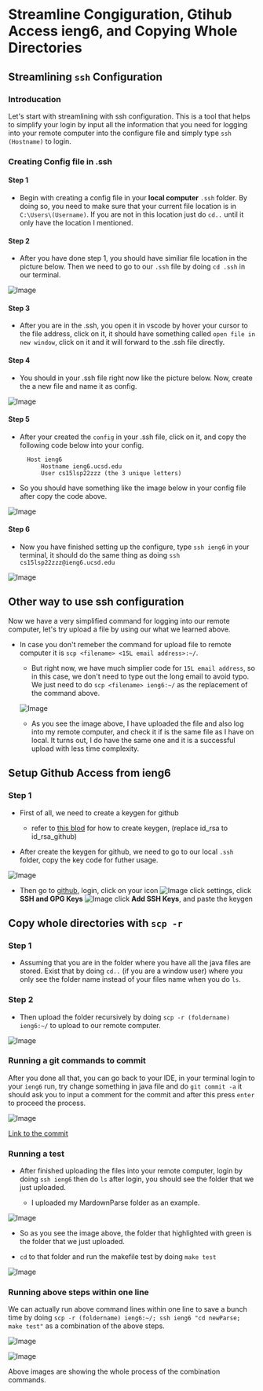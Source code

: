 # Streamline Congiguration, Gtihub Access ieng6, and Copying Whole Directories

## Streamlining `ssh` Configuration

### Introducation

Let's start with streamlining with ssh configuration. 
This is a tool that helps to simplify your login by input all the information
that you need for logging into your remote computer into the configure file 
and simply type `ssh (Hostname)` to login.

### Creating Config file in .ssh

#### Step 1
* Begin with creating a config file in your **local computer** `.ssh` folder. 
By doing so, you need to make sure that your current file location is in `C:\Users\(Username)`. 
If you are not in this location just do `cd..` until it only have the location I mentioned.

#### Step 2
* After you have done step 1, you should have similiar file location in the 
picture below. Then we need to go to our `.ssh` file by doing `cd .ssh` in our terminal.

![Image](location.png)

#### Step 3

* After you are in the .ssh, you open it in vscode by hover your cursor to the file address, 
click on it, it should have something called `open file in new window`,
click on it and it will forward to the .ssh file directly.

#### Step 4

* You should in your .ssh file right now like the picture below.
Now, create the a new file and name it as config.

![Image](ssh.png)

#### Step 5

* After your created the `config` in your .ssh file, click on it, and copy
the following code below into your config.

        Host ieng6
            Hostname ieng6.ucsd.edu
            User cs15lsp22zzz (the 3 unique letters)

* So you should have something like the image below in your config file after
copy the code above.

![Image](config.png)

#### Step 6

* Now you have finished setting up the configure, type `ssh ieng6` in
your terminal, it should do the same thing as doing `ssh cs15lsp22zzz@ieng6.ucsd.edu`

![Image](login.png)

## Other way to use ssh configuration

Now we have a very simplified command for logging into our remote computer,
let's try upload a file by using our what we learned above.

* In case you don't remeber the command for upload file to remote computer
it is `scp <filename> <15L email address>:~/`.

    * But right now, we have much simplier code for `15L email address`, so
    in this case, we don't need to type out the long email to avoid typo.
    We just need to do `scp <filename> ieng6:~/` as the replacement of the command
    above.

    ![Image](upload.png)

    * As you see the image above, I have uploaded the file and also log into
    my remote computer, and check it if is the same file as I have on local.
    It turns out, I do have the same one and it is a successful upload with
    less time complexity.

## Setup Github Access from ieng6

### Step 1

* First of all, we need to create a keygen for github

    * refer to [this blod](https://strawberryakai.github.io/cse15l-lab2-reports/lab-report-1-week-2.html#introduction)
    for how to create keygen, (replace id_rsa to id_rsa_github)

* After create the keygen for github, we need to go to our local `.ssh` folder,
 copy the key code for futher usage.

 ![Image](keygen.png)

 * Then go to [github](https://www.github.com), login, click on your icon ![Image](icon.png)
 click settings, click **SSH and GPG Keys** ![Image](sshkey.png) click **Add SSH Keys**,
  and paste the keygen 


## Copy whole directories with `scp -r`

### Step 1

*   Assuming that you are in the folder where you have all the java files
are stored. Exist that by doing `cd..` (if you are a window user) where you
only see the folder name instead of your files name when you do `ls`.

### Step 2

* Then upload the folder recursively by doing `scp -r (foldername) ieng6:~/`
to upload to our remote computer.

![Image](scp1.png)

### Running a git commands to commit

After you done all that, you can go back to your IDE, in your terminal login
to your `ieng6` run, try change something in java file and do `git commit -a`
it should ask you to input a comment for the commit and after this press `enter` to
proceed the process.

![Image](commit.png)

[Link to the commit](https://github.com/StrawberryAkai/Lab-Report-3/commit/8cbfece173f1da56a62906f75fe48ff91d7c1191)

### Running a test

* After finished uploading the files into your remote computer, login by doing
`ssh ieng6` then do `ls` after login, you should see the folder that we just
uploaded.

    * I uploaded my MardownParse folder as an example.

![Image](ssh1.png)

* So as you see the image above, the folder that highlighted with green is
the folder that we just uploaded.

* `cd` to that folder and run the makefile test by doing `make test`

![Image](test.png)

### Running above steps within one line

We can actually run above command lines within one line to save a bunch time
by doing `scp -r (foldername) ieng6:~/; ssh ieng6 "cd newParse; make test"`
as a combination of the above steps.

![Image](parse1.png)

![Image](parse2.png)

Above images are showing the whole process of the combination commands.
